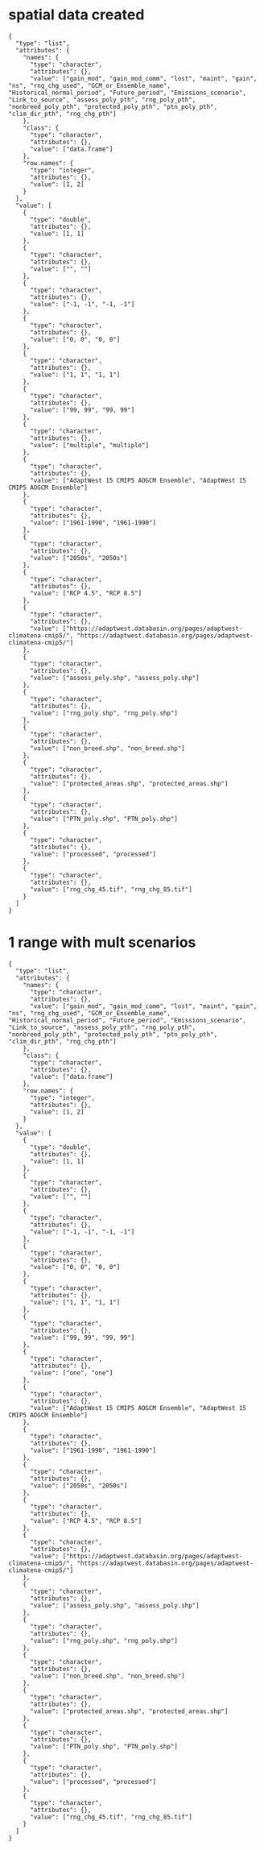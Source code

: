 # spatial data created

    {
      "type": "list",
      "attributes": {
        "names": {
          "type": "character",
          "attributes": {},
          "value": ["gain_mod", "gain_mod_comm", "lost", "maint", "gain", "ns", "rng_chg_used", "GCM_or_Ensemble_name", "Historical_normal_period", "Future_period", "Emissions_scenario", "Link_to_source", "assess_poly_pth", "rng_poly_pth", "nonbreed_poly_pth", "protected_poly_pth", "ptn_poly_pth", "clim_dir_pth", "rng_chg_pth"]
        },
        "class": {
          "type": "character",
          "attributes": {},
          "value": ["data.frame"]
        },
        "row.names": {
          "type": "integer",
          "attributes": {},
          "value": [1, 2]
        }
      },
      "value": [
        {
          "type": "double",
          "attributes": {},
          "value": [1, 1]
        },
        {
          "type": "character",
          "attributes": {},
          "value": ["", ""]
        },
        {
          "type": "character",
          "attributes": {},
          "value": ["-1, -1", "-1, -1"]
        },
        {
          "type": "character",
          "attributes": {},
          "value": ["0, 0", "0, 0"]
        },
        {
          "type": "character",
          "attributes": {},
          "value": ["1, 1", "1, 1"]
        },
        {
          "type": "character",
          "attributes": {},
          "value": ["99, 99", "99, 99"]
        },
        {
          "type": "character",
          "attributes": {},
          "value": ["multiple", "multiple"]
        },
        {
          "type": "character",
          "attributes": {},
          "value": ["AdaptWest 15 CMIP5 AOGCM Ensemble", "AdaptWest 15 CMIP5 AOGCM Ensemble"]
        },
        {
          "type": "character",
          "attributes": {},
          "value": ["1961-1990", "1961-1990"]
        },
        {
          "type": "character",
          "attributes": {},
          "value": ["2050s", "2050s"]
        },
        {
          "type": "character",
          "attributes": {},
          "value": ["RCP 4.5", "RCP 8.5"]
        },
        {
          "type": "character",
          "attributes": {},
          "value": ["https://adaptwest.databasin.org/pages/adaptwest-climatena-cmip5/", "https://adaptwest.databasin.org/pages/adaptwest-climatena-cmip5/"]
        },
        {
          "type": "character",
          "attributes": {},
          "value": ["assess_poly.shp", "assess_poly.shp"]
        },
        {
          "type": "character",
          "attributes": {},
          "value": ["rng_poly.shp", "rng_poly.shp"]
        },
        {
          "type": "character",
          "attributes": {},
          "value": ["non_breed.shp", "non_breed.shp"]
        },
        {
          "type": "character",
          "attributes": {},
          "value": ["protected_areas.shp", "protected_areas.shp"]
        },
        {
          "type": "character",
          "attributes": {},
          "value": ["PTN_poly.shp", "PTN_poly.shp"]
        },
        {
          "type": "character",
          "attributes": {},
          "value": ["processed", "processed"]
        },
        {
          "type": "character",
          "attributes": {},
          "value": ["rng_chg_45.tif", "rng_chg_85.tif"]
        }
      ]
    }

# 1 range with mult scenarios

    {
      "type": "list",
      "attributes": {
        "names": {
          "type": "character",
          "attributes": {},
          "value": ["gain_mod", "gain_mod_comm", "lost", "maint", "gain", "ns", "rng_chg_used", "GCM_or_Ensemble_name", "Historical_normal_period", "Future_period", "Emissions_scenario", "Link_to_source", "assess_poly_pth", "rng_poly_pth", "nonbreed_poly_pth", "protected_poly_pth", "ptn_poly_pth", "clim_dir_pth", "rng_chg_pth"]
        },
        "class": {
          "type": "character",
          "attributes": {},
          "value": ["data.frame"]
        },
        "row.names": {
          "type": "integer",
          "attributes": {},
          "value": [1, 2]
        }
      },
      "value": [
        {
          "type": "double",
          "attributes": {},
          "value": [1, 1]
        },
        {
          "type": "character",
          "attributes": {},
          "value": ["", ""]
        },
        {
          "type": "character",
          "attributes": {},
          "value": ["-1, -1", "-1, -1"]
        },
        {
          "type": "character",
          "attributes": {},
          "value": ["0, 0", "0, 0"]
        },
        {
          "type": "character",
          "attributes": {},
          "value": ["1, 1", "1, 1"]
        },
        {
          "type": "character",
          "attributes": {},
          "value": ["99, 99", "99, 99"]
        },
        {
          "type": "character",
          "attributes": {},
          "value": ["one", "one"]
        },
        {
          "type": "character",
          "attributes": {},
          "value": ["AdaptWest 15 CMIP5 AOGCM Ensemble", "AdaptWest 15 CMIP5 AOGCM Ensemble"]
        },
        {
          "type": "character",
          "attributes": {},
          "value": ["1961-1990", "1961-1990"]
        },
        {
          "type": "character",
          "attributes": {},
          "value": ["2050s", "2050s"]
        },
        {
          "type": "character",
          "attributes": {},
          "value": ["RCP 4.5", "RCP 8.5"]
        },
        {
          "type": "character",
          "attributes": {},
          "value": ["https://adaptwest.databasin.org/pages/adaptwest-climatena-cmip5/", "https://adaptwest.databasin.org/pages/adaptwest-climatena-cmip5/"]
        },
        {
          "type": "character",
          "attributes": {},
          "value": ["assess_poly.shp", "assess_poly.shp"]
        },
        {
          "type": "character",
          "attributes": {},
          "value": ["rng_poly.shp", "rng_poly.shp"]
        },
        {
          "type": "character",
          "attributes": {},
          "value": ["non_breed.shp", "non_breed.shp"]
        },
        {
          "type": "character",
          "attributes": {},
          "value": ["protected_areas.shp", "protected_areas.shp"]
        },
        {
          "type": "character",
          "attributes": {},
          "value": ["PTN_poly.shp", "PTN_poly.shp"]
        },
        {
          "type": "character",
          "attributes": {},
          "value": ["processed", "processed"]
        },
        {
          "type": "character",
          "attributes": {},
          "value": ["rng_chg_45.tif", "rng_chg_85.tif"]
        }
      ]
    }

